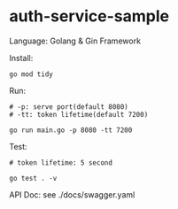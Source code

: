 # auth-service-sample

Language: Golang & Gin Framework

Install:
```
go mod tidy
```

Run:
```
# -p: serve port(default 8080)
# -tt: token lifetime(default 7200)

go run main.go -p 8080 -tt 7200
```

Test:
```
# token lifetime: 5 second

go test . -v
```

API Doc: see ./docs/swagger.yaml 